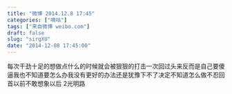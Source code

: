 ```yaml
---
title: "微博 2014.12.8 17:45"
categories: ["嘀咕"]
tags: ["来自微博 weibo.com"]
draft: false
slug: "sirgXU"
date: "2014-12-08 17:45:00"
---
```


<p>每次干劲十足的想做点什么的时候就会被狠狠的打击一次回过头来反而是自己要傻逼我也不知道要怎么办我没有更好的办法还是犹豫下不了决定不知道怎么做不忍回首以前不敢想象以后 2光明路 ​​​​</p>
